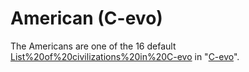 # American (C-evo)

The Americans are one of the 16 default [List%20of%20civilizations%20in%20C-evo](civilizations) in "[C-evo](C-evo)".
